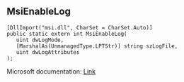 ## MsiEnableLog

```
[DllImport("msi.dll", CharSet = CharSet.Auto)]
public static extern int MsiEnableLog(
   uint dwLogMode,
   [MarshalAs(UnmanagedType.LPTStr)] string szLogFile,
   uint dwLogAttributes
);
```

Microsoft documentation: [Link](https://docs.microsoft.com/en-us/windows/win32/api/msi/nf-msi-msienablelogw)
